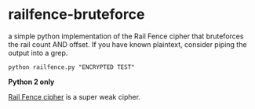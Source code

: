 # railfence-bruteforce
a simple python implementation of the Rail Fence cipher that bruteforces the rail count AND offset. If you have known plaintext, consider piping the output into a grep.

`python railfence.py "ENCRYPTED TEST"`

**Python 2 only**

[Rail Fence cipher](https://en.wikipedia.org/wiki/Rail_fence_cipher)
is a super weak cipher.
